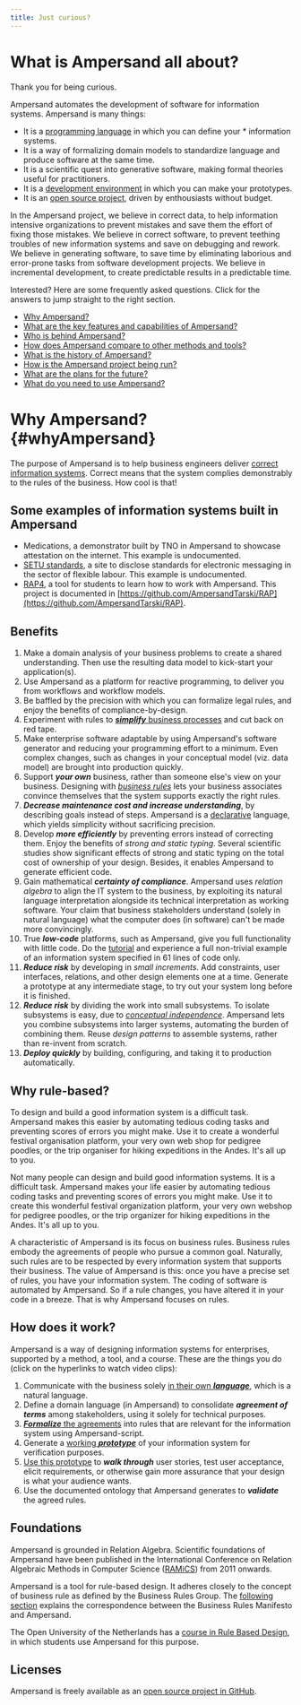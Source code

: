 ```yaml
---
title: Just curious?
---
```


# What is Ampersand all about?
Thank you for being curious. 

Ampersand automates the development of software for information systems.
Ampersand is many things:
* It is a [programming language](https://cs.ou.nl/oursi/OUrsi052-Joosten-programming-with-relation-algebras.pdf) in which you can define your * information systems.
* It is a way of formalizing domain models to standardize language and produce software at the same time.
* It is a scientific quest into generative software, making formal theories useful for practitioners.
* It is a [development environment](https://rap.cs.ou.nl) in which you can make your prototypes.
* It is an [open source project](https://github.com/AmpersandTarski/), driven by enthousiasts without budget.

In the Ampersand project,
we believe in correct data, to help information intensive organizations to prevent mistakes and save them the effort of fixing those mistakes.
We believe in correct software, to prevent teething troubles of new information systems and save on debugging and rework.
We believe in generating software, to save time by eliminating laborious and error-prone tasks from software development projects.
We believe in incremental development, to create predictable results in a predictable time.

Interested? Here are some frequently asked questions. Click for the answers to jump straight to the right section.
* [Why Ampersand?](#whyAmpersand)
* [What are the key features and capabilities of Ampersand?](#key-features/)
* [Who is behind Ampersand?](#ownership/)
* [How does Ampersand compare to other methods and tools?](#comparison)
* [What is the history of Ampersand?](#history)
* [How is the Ampersand project being run?](#governance/)
* [What are the plans for the future?](#plans)
* [What do you need to use Ampersand?](#prerequisites)

# Why Ampersand?{#whyAmpersand}

The purpose of Ampersand is to help business engineers deliver [correct information systems](https://player.ou.nl/wowzaportlets/#!production/BDAXK2L). Correct means that the system complies demonstrably to the rules of the business. How cool is that!

## Some examples of information systems built in Ampersand

* Medications, a demonstrator built by TNO in Ampersand to showcase attestation on the internet. This example is undocumented.
* [SETU standards](https://setu.t4smm.nl/), a site to disclose standards for electronic messaging in the sector of flexible labour. This example is undocumented.
* [RAP4](https://rap.cs.ou.nl), a tool for students to learn how to work with Ampersand. This project is documented in [https://github.com/AmpersandTarski/RAP](https://github.com/AmpersandTarski/RAP).

## Benefits

1. Make a domain analysis of your business problems to create a shared understanding. Then use the resulting data model to kick-start your application(s).
2. Use Ampersand as a platform for reactive programming, to deliver you from workflows and workflow models.
3. Be baffled by the precision with which you can formalize legal rules, and enjoy the benefits of compliance-by-design.
4. Experiment with rules to [_**simplify**_ business processes](https://player.ou.nl/wowzaportlets/#!production/P2w4YD0) and cut back on red tape.
5. Make enterprise software adaptable by using Ampersand's software generator and reducing your programming effort to a minimum. Even complex changes, such as changes in your conceptual model (viz. data model) are brought into production quickly.
6. Support _**your own**_ business, rather than someone else's view on your business. Designing with [_business rules_](http://www.businessrulesgroup.org/brmanifesto/BRManifesto.pdf) lets your business associates convince themselves that the system supports exactly the right rules.
7. _**Decrease maintenance cost and increase understanding**_, by describing goals instead of steps. Ampersand is a [declarative](../conceptual/why-declarative.md) language, which yields simplicity without sacrificing precision.
8. Develop _**more efficiently**_ by preventing errors instead of correcting them. Enjoy the benefits of _strong and static typing_. Several scientific studies show significant effects of strong and static typing on the total cost of ownership of your design. Besides, it enables Ampersand to generate efficient code. 
9. Gain mathematical _**certainty of compliance**_. Ampersand uses _relation algebra_ to align the IT system to the business, by exploiting its natural language interpretation alongside its technical interpretation as working software. Your claim that business stakeholders understand (solely in natural language) what the computer does (in software) can't be made more convincingly.
10. True _**low-code**_ platforms, such as Ampersand, give you full functionality with little code. Do the [tutorial](../tutorial-rap4) and experience a full non-trivial example of an information system specified in 61 lines of code only.
11. _**Reduce risk**_ by developing in _small increments_. Add constraints, user interfaces, relations, and other design elements one at a time. Generate a prototype at any intermediate stage, to try out your system long before it is finished. 
12. _**Reduce risk**_ by dividing the work into small subsystems. To isolate subsystems is easy, due to [_conceptual independence_](http://dl.acm.org/citation.cfm?id=2946158.2946405). Ampersand lets you combine subsystems into larger systems, automating the burden of combining them.  Reuse _design patterns_ to assemble systems, rather than re-invent from scratch.
13. _**Deploy quickly**_ by building, configuring, and taking it to production automatically.

## Why rule-based?

To design and build a good information system is a difficult task. Ampersand makes this easier by automating tedious coding tasks and preventing scores of errors you might make. Use it to create a wonderful festival organisation platform, your very own web shop for pedigree poodles, or the trip organiser for hiking expeditions in the Andes. It's all up to you.

Not many people can design and build good information systems. It is a difficult task. Ampersand makes your life easier by automating tedious coding tasks and preventing scores of errors you might make. Use it to create this wonderful festival organization platform, your very own webshop for pedigree poodles, or the trip organizer for hiking expeditions in the Andes. It's all up to you.

A characteristic of Ampersand is its focus on business rules. Business rules embody the agreements of people who pursue a common goal. Naturally, such rules are to be respected by every information system that supports their business. The value of Ampersand is this: once you have a precise set of rules, you have your information system. The coding of software is automated by Ampersand. So if a rule changes, you have altered it in your code in a breeze. That is why Ampersand focuses on rules.

## How does it work?

Ampersand is a way of designing information systems for enterprises, supported by a method, a tool, and a course. These are the things you do (click on the hyperlinks to watch video clips):

1. Communicate with the business solely [in their own _**language**_](https://player.ou.nl/wowzaportlets/#!production/xqW5z2v), which is a natural language.
2. Define a domain language (in Ampersand) to consolidate _**agreement of terms**_ among stakeholders, using it solely for technical purposes.
3. [_**Formalize**_ the agreements](https://player.ou.nl/wowzaportlets/#!production/BDAXK2L) into rules that are relevant for the information system using Ampersand-script. 
4. Generate a [working _**prototype**_](https://player.ou.nl/wowzaportlets/#!production/7qozHDH) of your information system for verification purposes.
5. [Use this prototype](https://player.ou.nl/wowzaportlets/#!production/7qozHDH) to _**walk through**_ user stories, test user acceptance, elicit requirements, or otherwise gain more assurance that your design is what your audience wants.
6. Use the documented ontology that Ampersand generates to _**validate**_ the agreed rules.

## Foundations

Ampersand is grounded in Relation Algebra. Scientific foundations of Ampersand have been published in the International Conference on Relation Algebraic Methods in Computer Science ([RAMiCS](http://www.ramics-conference.org/)) from 2011 onwards.

Ampersand is a tool for rule-based design. It adheres closely to the concept of business rule as defined by the Business Rules Group. The [following section](business-rules-in-ampersand.md) explains the correspondence between the Business Rules Manifesto and Ampersand.

The Open University of the Netherlands has a [course in Rule Based Design](https://www.ou.nl/-/IM0403\_Rule-Based-Design), in which students use Ampersand for this purpose.

## Licenses

Ampersand is freely available as an [open source project in GitHub](https://github.com/AmpersandTarski).
